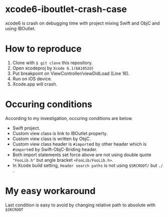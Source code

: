 xcode6-iboutlet-crash-case
==========================

xcode6 is crash on debugging time with project mixing Swift and ObjC and using IBOutlet.

# How to reproduce

1. Clone with `$ git clone` this repository.
2. Open xcodeproj by `Xcode 6.1(6A1052d)`
3. Put breakpoint on ViewController/viewDidLoad (Line 16).
4. Run on iOS device.
5. Xcode.app will crash.

# Occuring conditions

According to my investigation, occuring conditions are below.

- Swift project.
- Custom view class is link to IBOutlet property.
- Custom view class is written by ObjC.
- Custom view class header is `#import`ed by other header which is `#import`ed by Swift-ObjC-Briding header.
- Both import statements set force above are not using double quote `"FooLib.h"` but angle bracket `<FooLib/FooLib.h>`.
- In Xcode build setting, `Header search paths` is not using `$SRCROOT/` but `./` .

# My easy workaround

Last condition is easy to avoid by changing relative path to absolute with `$SRCROOT`

